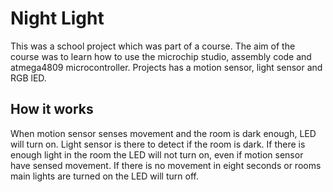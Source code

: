 # Night Light
This was a school project which was part of a course. The aim of the course was to learn how to use the microchip studio, assembly code and atmega4809 microcontroller.
Projects has a motion sensor, light sensor and RGB lED.

## How it works
When motion sensor senses movement and the room is dark enough, LED will turn on.
Light sensor is there to detect if the room is dark. If there is enough light in the room the LED will not turn on, even if motion sensor have sensed movement.
If there is no movement in eight seconds or rooms main lights are turned on the LED will turn off.
